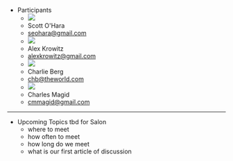 - Participants
	- ![](https://lh3.googleusercontent.com/contacts/ANvYiodHc202xpBzr-2YNpqJkUJiw5Kg_EpGoV0RUuCG2Bxc6ILysuT-=s48-p)
	- Scott O'Hara
	- seohara@gmail.com
	- ![](https://lh3.googleusercontent.com/contacts/ANvYioc896UpK1gWKEeStpvMz3-DWYehrdDFA3a-rk8qExFLNAjfc54x=s48-p)
	- Alex Krowitz
	- alexkrowitz@gmail.com
	- ![](https://lh3.googleusercontent.com/a-/ACB-R5RyyCT1iYWvMfpl0Gb9p1fhmkNAMzMpBXnnyEjv=s48-p)
	- Charlie Berg
	- chb@theworld.com
	- ![](https://lh3.googleusercontent.com/a/AGNmyxbejZzbxRB0lK__6H8Nk7CgykpytkMWFbPt1XtA0vM=s48-p)
	- Charles Magid
	- cmmagid@gmail.com
- ---
- Upcoming Topics tbd for Salon
	- where to meet
	- how often to meet
	- how long do we meet
	- what is our first article of discussion